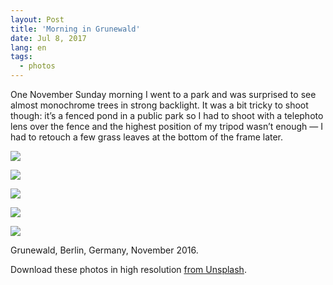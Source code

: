 ```yaml
---
layout: Post
title: 'Morning in Grunewald'
date: Jul 8, 2017
lang: en
tags:
  - photos
---
```


One November Sunday morning I went to a park and was surprised to see almost monochrome trees in strong backlight. It was a bit tricky to shoot though: it’s a fenced pond in a public park so I had to shoot with a telephoto lens over the fence and the highest position of my tripod wasn’t enough — I had to retouch a few grass leaves at the bottom of the frame later.

![](photo://2016-11-13_0341_Artem_Sapegin)

<!--more-->

![](photo://2016-11-13_0216_Artem_Sapegin)

![](photo://2016-11-13_0251_Artem_Sapegin)

![](photo://2016-11-13_0289_Artem_Sapegin)

![](photo://2016-11-13_0320_Artem_Sapegin)

Grunewald, Berlin, Germany, November 2016.

Download these photos in high resolution [from Unsplash](https://unsplash.com/@sapegin).
